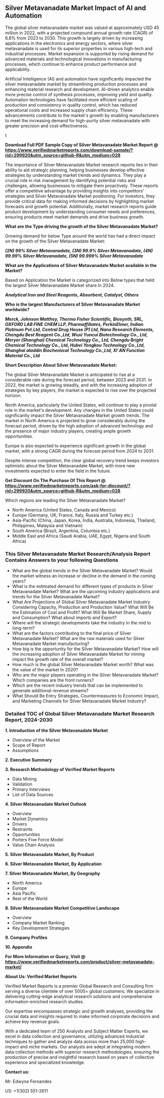 <h2>Silver Metavanadate Market Impact of AI and Automation</h2><p>The global silver metavanadate market was valued at approximately USD 45 million in 2022, with a projected compound annual growth rate (CAGR) of 6.8% from 2023 to 2030. This growth is largely driven by increasing applications in the electronics and energy sectors, where silver metavanadate is used for its superior properties in various high-tech and industrial processes. Market expansion is supported by rising demand for advanced materials and technological innovations in manufacturing processes, which continue to enhance product performance and applicability.</p><p>Artificial Intelligence (AI) and automation have significantly impacted the silver metavanadate market by streamlining production processes and enhancing material research and development. AI-driven analytics enable more precise control of synthesis processes, improving yield and quality. Automation technologies have facilitated more efficient scaling of production and consistency in quality control, which has reduced operational costs and increased supply chain efficiency. These advancements contribute to the market's growth by enabling manufacturers to meet the increasing demand for high-purity silver metavanadate with greater precision and cost-effectiveness.</p>t</p><p id="" class=""><strong>Download Full PDF Sample Copy of Silver Metavanadate Market Report @ <a href="https://www.verifiedmarketreports.com/download-sample/?rid=299920&utm_source=github-R&utm_medium=028" target="_blank">https://www.verifiedmarketreports.com/download-sample/?rid=299920&utm_source=github-R&utm_medium=028</a></strong></p><p>The importance of&nbsp;Silver Metavanadate Market research reports lies in their ability to aid strategic planning, helping businesses develop effective strategies by understanding market trends and dynamics. They play a crucial role in risk management by identifying potential risks and challenges, allowing businesses to mitigate them proactively. These reports offer a competitive advantage by providing insights into competitors' strategies and Silver Metavanadate Market positioning. For investors, they provide critical data for making informed decisions by highlighting market forecasts and growth potential. Additionally, market research reports guide product development by understanding consumer needs and preferences, ensuring products meet market demands and drive business growth.</p><p><strong>What are the&nbsp;Type driving the growth of the Silver Metavanadate Market?</strong></p><p id="" class="">Growing demand for below Type around the world has had a direct impact on the growth of the Silver Metavanadate Market:</p><em><strong>(2N) 99% Silver Metavanadate, (3N) 99.9% Silver Metavanadate, (4N) 99.99% Silver Metavanadate, (5N) 99.999% Silver Metavanadate</strong></em></p><strong>What are the&nbsp;Applications&nbsp;of Silver Metavanadate Market available in the Market?</strong></p><p id="" class="">Based on Application the Market is categorized into Below types that held the largest Silver Metavanadate Market share In 2024.</p><em><strong>Analytical Iron and Steel Reagents, Absorbent, Catalyst, Others</strong></em></p><strong>Who is the largest Manufacturers of Silver Metavanadate Market worldwide?</strong></p><p><em><strong>Merck, Johnson Matthey, Thermo Fisher Scientific, Biosynth, SRL, OXFORD LAB FINE CHEM LLP, Pharmaffiliates, PerkinElmer, Indian Platinum Pvt.Ltd, Central Drug House (P) Ltd, Nano Research Elements, Chengdu Best Reagent Co.,Ltd, Wuxi Yuncui Biotechnology Co., Ltd, Meryer (Shanghai) Chemical Technology Co., Ltd, Chengdu Bright Chemical Technology Co., Ltd, Hubei Yongkou Technology Co.,Ltd, Shanghai aladdin Biochemical Technology Co.,Ltd, XI`AN Function Material Co., Ltd</strong></em></p><p id="" class=""><strong>Short Description About Silver Metavanadate Market:</strong></p><p>The global Silver Metavanadate Market is anticipated to rise at a considerable rate during the forecast period, between 2023 and 2031. In 2022, the market is growing steadily, and with the increasing adoption of strategies by key players, the market is expected to rise over the projected horizon.</p><p>North America, particularly the United States, will continue to play a pivotal role in the market's development. Any changes in the United States could significantly impact the Silver Metavanadate Market growth trends. The market in North America is projected to grow considerably during the forecast period, driven by the high adoption of advanced technology and the presence of major industry players, creating ample growth opportunities.</p><p>Europe is also expected to experience significant growth in the global market, with a strong CAGR during the forecast period from 2024 to 2031.</p><p>Despite intense competition, the clear global recovery trend keeps investors optimistic about the Silver Metavanadate Market, with more new investments expected to enter the field in the future.</p><p id="" class=""><strong>Get Discount On The Purchase Of This Report @ <a href="https://www.verifiedmarketreports.com/ask-for-discount/?rid=299920&utm_source=github-R&utm_medium=028" target="_blank">https://www.verifiedmarketreports.com/ask-for-discount/?rid=299920&utm_source=github-R&utm_medium=028</a></strong></p>Which regions are leading the Silver Metavanadate Market?</p><ul><li>North America (United States, Canada and Mexico)</li><li>Europe (Germany, UK, France, Italy, Russia and Turkey etc.)</li><li>Asia-Pacific (China, Japan, Korea, India, Australia, Indonesia, Thailand, Philippines, Malaysia and Vietnam)</li><li>South America (Brazil, Argentina, Columbia etc.)</li><li>Middle East and Africa (Saudi Arabia, UAE, Egypt, Nigeria and South Africa)</li></ul><h3 id="" class="">This Silver Metavanadate Market Research/Analysis Report Contains Answers to your following Questions</h3><ul><li>What are the global trends in the Silver Metavanadate Market? Would the market witness an increase or decline in the demand in the coming years?</li><li>What is the estimated demand for different types of products in Silver Metavanadate Market? What are the upcoming industry applications and trends for the Silver Metavanadate Market?</li><li>What Are Projections of Global Silver Metavanadate Market Industry Considering Capacity, Production and Production Value? What Will Be the Estimation of Cost and Profit? What Will Be Market Share, Supply and Consumption? What about imports and Export?</li><li>Where will the strategic developments take the industry in the mid to long-term?</li><li>What are the factors contributing to the final price of Silver Metavanadate Market? What are the raw materials used for Silver Metavanadate Market manufacturing?</li><li>How big is the opportunity for the Silver Metavanadate Market? How will the increasing adoption of Silver Metavanadate Market for mining impact the growth rate of the overall market?</li><li>How much is the global Silver Metavanadate Market worth? What was the value of the market In 2020?</li><li>Who are the major players operating in the Silver Metavanadate Market? Which companies are the front runners?</li><li>Which are the recent industry trends that can be implemented to generate additional revenue streams?</li><li>What Should Be Entry Strategies, Countermeasures to Economic Impact, and Marketing Channels for Silver Metavanadate Market Industry?</li></ul><h3 id="" class="">Detailed TOC of Global Silver Metavanadate Market Research Report, 2024-2030</h3><p id="" class=""><strong>1. Introduction of the Silver Metavanadate Market</strong></p><ul><li>Overview of the Market</li><li>Scope of Report</li><li>Assumptions</li></ul><p id="" class=""><strong>2. Executive Summary</strong></p><p id="" class=""><strong>3. Research Methodology of Verified Market Reports</strong></p><ul><li>Data Mining</li><li>Validation</li><li>Primary Interviews</li><li>List of Data Sources</li></ul><p id="" class=""><strong>4. Silver Metavanadate Market Outlook</strong></p><ul><li>Overview</li><li>Market Dynamics</li><li>Drivers</li><li>Restraints</li><li>Opportunities</li><li>Porters Five Force Model</li><li>Value Chain Analysis</li></ul><p id="" class=""><strong>5. Silver Metavanadate Market, By Product</strong></p><p id="" class=""><strong>6. Silver Metavanadate Market, By Application</strong></p><p id="" class=""><strong>7. Silver Metavanadate Market, By Geography</strong></p><ul><li>North America</li><li>Europe</li><li>Asia Pacific</li><li>Rest of the World</li></ul><p id="" class=""><strong>8. Silver Metavanadate Market Competitive Landscape</strong></p><ul><li>Overview</li><li>Company Market Ranking</li><li>Key Development Strategies</li></ul><p id="" class=""><strong>9. Company Profiles</strong></p><p id="" class=""><strong>10. Appendix</strong></p><p id="" class=""><strong>For More Information or Query, Visit @ <a href="https://www.verifiedmarketreports.com/product/silver-metavanadate-market/" target="_blank">https://www.verifiedmarketreports.com/product/silver-metavanadate-market/</a></strong></p><p id="" class=""><strong>About Us: Verified Market Reports</strong></p><p id="" class="">Verified Market Reports is a premier Global Research and Consulting firm serving a diverse clientele of over 5000+ global customers. We specialize in delivering cutting-edge analytical research solutions and comprehensive information-enriched research studies.</p><p id="" class="">Our expertise encompasses strategic and growth analyses, providing the crucial data and insights required to make informed corporate decisions and achieve key revenue goals.</p><p id="" class="">With a dedicated team of 250 Analysts and Subject Matter Experts, we excel in data collection and governance, utilizing advanced industrial techniques to gather and analyze data across more than 25,000 high-impact and niche markets. Our analysts are adept at integrating modern data collection methods with superior research methodologies, ensuring the production of precise and insightful research based on years of collective experience and specialized knowledge.</p><p id="" class=""><strong>Contact us:</strong></p><p id="" class="">Mr. Edwyne Fernandes</p><p id="" class="">US: +1(302) 551-2611</p>